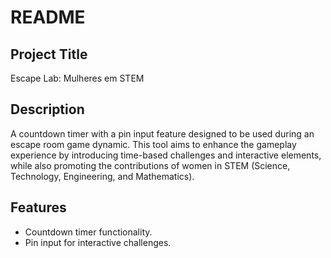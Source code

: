# README

## Project Title
Escape Lab: Mulheres em STEM

## Description
A countdown timer with a pin input feature designed to be used during an escape room game dynamic. This tool aims to enhance the gameplay experience by introducing time-based challenges and interactive elements, while also promoting the contributions of women in STEM (Science, Technology, Engineering, and Mathematics).

## Features
- Countdown timer functionality.
- Pin input for interactive challenges.
